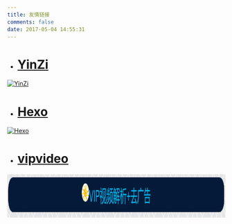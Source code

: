 ```yaml
---
title: 友情链接
comments: false
date: 2017-05-04 14:55:31
---
```


+ # [YinZi](https://aod321.github.io)
[<img src="https://aod321.github.io/assets/img/favicon.png" alt="YinZi" title="YinZi" width="150" height="150"/>](https://aod321.github.io)

+ # [Hexo](https://hexo.io)
[<img src="https://hexo.io/logo.svg" alt="Hexo" title="Hexo" width="150" height="150"/>](https://aod321.github.io)

+ # [vipvideo](http://blog.cumtpn.com/vip/index.html)
[<img src="../img/cd595676-818f-4a31-a197-9c890876e027.png" width="600" height="100"/>](http://blog.cumtpn.com/vip/index.html)
